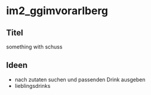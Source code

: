# im2_ggimvorarlberg

## Titel
something with schuss

## Ideen
- nach zutaten suchen und passenden Drink ausgeben
- lieblingsdrinks
